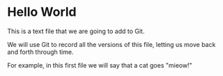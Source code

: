 # Hello World

This is a text file that we are going to add to Git.

We will use Git to record all the versions of this file, letting us move
back and forth through time.

For example, in this first file we will say that a cat goes "mieow!" 
